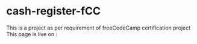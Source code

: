# cash-register-fCC
This is a project as per requirement of freeCodeCamp certification project
This page is live on : 
